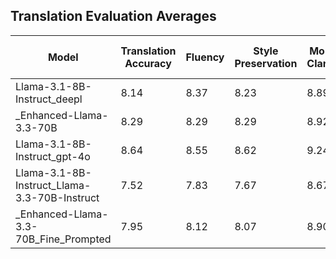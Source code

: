 ## Translation Evaluation Averages

| Model | Translation Accuracy | Fluency | Style Preservation | Moral Clarity | Average Score (Mean) | Count | Avg Input Tokens | Avg Output Tokens | Avg Inference Time (s) |
|-------|---------------------|---------|-------------------|---------------|-----------------|-------|-----------------|------------------|------------------------|
| Llama-3.1-8B-Instruct_deepl | 8.14 | 8.37 | 8.23 | 8.89 | 8.41 | 100 | 141.5 | 350.6 | 101.69 |
| _Enhanced-Llama-3.3-70B | 8.29 | 8.29 | 8.29 | 8.92 | 8.45 | 100 | 141.5 | 350.6 | 101.69 |
| Llama-3.1-8B-Instruct_gpt-4o | 8.64 | 8.55 | 8.62 | 9.24 | 8.76 | 100 | 141.5 | 350.6 | 101.69 |
| Llama-3.1-8B-Instruct_Llama-3.3-70B-Instruct | 7.52 | 7.83 | 7.67 | 8.67 | 7.92 | 100 | 141.5 | 350.6 | 101.69 |
| _Enhanced-Llama-3.3-70B_Fine_Prompted | 7.95 | 8.12 | 8.07 | 8.90 | 8.26 | 100 | 141.5 | 350.6 | 101.69 |
